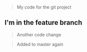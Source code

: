 > My code for the git project

## I'm in the feature branch

> Another code change

> Added to master again